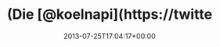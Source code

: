 ---
retweeted: false
source: <a href="http://twitter.com" rel="nofollow">Twitter Web Client</a>
entities:
  hashtags: []
  symbols: []
  user_mentions:
  - name: Köln API
    screen_name: koelnapi
    indices:
    - '5'
    - '14'
    id_str: '1221437251'
    id: '1221437251'
  - name: KVB AG (Infokanal)
    screen_name: KVB_Info
    indices:
    - '55'
    - '64'
    id_str: '980086351'
    id: '980086351'
  urls: []
display_text_range:
- '0'
- '111'
favorite_count: '0'
id_str: '360445410281660417'
truncated: false
retweet_count: '0'
id: '360445410281660417'
created_at: Thu Jul 25 17:04:17 +0000 2013
favorited: false
full_text: "(Die [@koelnapi](https://twitter.com/koelnapi) hat's leider nicht hergegeben,
  aber die [@kvb_info](https://twitter.com/kvb_info) Fahrpläne sind durchaus gutes
  Nokogiri-Futter)"
lang: de
tags:
- pesos:twitter
date: '2013-07-25T17:04:17+00:00'
src: https://twitter.com/bascht/status/360445410281660417
original_url: https://twitter.com/bascht/status/360445410281660417
type: twitter_tweet
text: "(Die [@koelnapi](https://twitter.com/koelnapi) hat's leider nicht hergegeben,
  aber die [@kvb_info](https://twitter.com/kvb_info) Fahrpläne sind durchaus gutes
  Nokogiri-Futter)"
title: "(Die [@koelnapi](https://twitte"

---